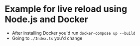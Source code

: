 # Example for live reload using Node.js and Docker

- After installing Docker you'd run `docker-compose up --build`
- Going to `./Index.ts` you'd change 
